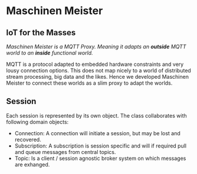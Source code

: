 # Maschinen Meister
## IoT for the Masses

_Maschinen Meister is a MQTT Proxy. Meaning it adapts an **outside** MQTT world to an **inside** functional world._

MQTT is a protocol adapted to embedded hardware constraints and very lousy connection options.
This does not map nicely to a world of distributed stream processing, big data and the likes.
Hence we developed Maschinen Meister to connect these worlds as a slim proxy to adapt the worlds.

## Session

Each session is represented by its own object.
The class collaborates with following domain objects:
* Connection: A connection will initiate a session, but may be lost and recovered.  
* Subscription: A subscription is session specific and will if required pull and queue messages from central topics.
* Topic: Is a client / session agnostic broker system on which messages are exhanged.
